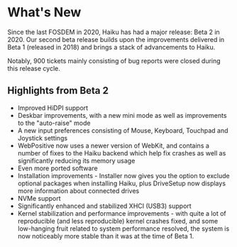# What's New

Since the last FOSDEM in 2020, Haiku has had a major release: Beta 2 in 2020. Our second beta release builds upon the improvements delivered in Beta 1 (released in 2018) and brings a stack of advancements to Haiku.

Notably, 900 tickets mainly consisting of bug reports were closed during this release cycle.

## Highlights from Beta 2

- Improved HiDPI support
- Deskbar improvements, with a new mini mode as well as improvements to the "auto-raise" mode
- A new input preferences consisting of Mouse, Keyboard, Touchpad and Joystick settings
- WebPositive now uses a newer version of WebKit, and contains a number of fixes to the Haiku backend which help fix crashes as well as significantly reducing its memory usage
- Even more ported software
- Installation improvements - Installer now gives you the option to exclude optional packages when installing Haiku, plus DriveSetup now displays more information about connected drives
- NVMe support
- Significantly enhanced and stabilized XHCI (USB3) support
- Kernel stabilization and performance improvements - with quite a lot of reproducible (and less reproducible) kernel crashes fixed, and some low-hanging fruit related to system performance resolved, the system is now noticeably more stable than it was at the time of Beta 1.
